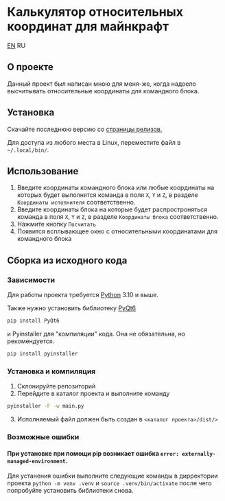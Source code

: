 # Калькулятор относительных координат для майнкрафт
[EN](/README.md) RU
## О проекте
Данный проект был написан мною для меня-же, когда надоело высчитывать относительные координаты для командного блока.

## Установка

Скачайте последнюю версию со [страницы релизов.](https://github.com/OtlichnikTop/minecraft-relative-coordinates-calcualtor/releases)

Для доступа из любого места в Linux, переместите файл в `~/.local/bin/`.

## Использование
1. Введите координаты командного блока или любые координаты на которых будет выполнятся команда в поля `X`, `Y` и `Z`, в разделе `Координаты исполнителя` соответственно.
2. Введите координаты блока на которые будет распростроняться команда в поля `X`, `Y` и `Z`, в разделе `Координаты блока` соответственно.
3. Нажмите кнопку `Посчитать`
4. Появится всплывающее окно с относительными координатами для командного блока 

## Сборка из исходного кода
### Зависимости
Для работы проекта требуется [Python](https://www.python.org/) 3.10 и выше.

Также нужно установить библиотеку [PyQt6](https://pypi.org/project/PyQt6/)
```bash
pip install PyQt6
```
и Pyinstaller для "компиляции" кода. Она не обязательна, но рекомендуется.
```bash
pip install pyinstaller
```
### Установка и компиляция
1. Склонируйте репозиторий
2. Перейдите в каталог проекта и выполните команду
```bash
pyinstaller -F -w main.py
```
3. Исполняемый файл должен быть создан в `<каталог проекта>/dist/>`

### Возможные ошибки
#### При установке при помощи pip возникает ошибка `error: externally-managed-environment`.
Для устанения ошибки выполните следующие команды в дирректории проекта `python -m venv .venv` и `source .venv/bin/activate` после чего попробуйте установить библиотеки снова.

